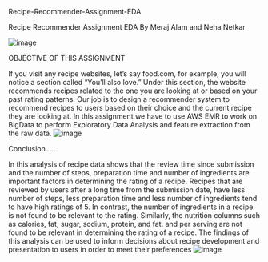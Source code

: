  Recipe-Recommender-Assignment-EDA

Recipe Recommender Assignment EDA
By Meraj Alam and Neha Netkar

![image](https://github.com/user-attachments/assets/028a22a6-d55e-4b96-9951-75a3b7fd1d0d)

OBJECTIVE OF THIS ASSIGNMENT 


If you visit any recipe websites, let’s say food.com, for example, you will notice a section called “You’ll also love.” Under this section, the website recommends recipes related to the one you are looking at or based on your past rating patterns. Our job is to design a recommender system to recommend recipes to users based on their choice and the current recipe they are looking at. 
In this assignment we have to use AWS EMR to work on BigData to perform Exploratory Data Analysis and feature extraction from the raw data.
![image](https://github.com/user-attachments/assets/80e3d4eb-97fa-445d-b102-8bb89e621cd0)


Conclusion.....

In this analysis of recipe data shows that the review time since submission and the number of steps, preparation time and number of ingredients are important factors in determining the rating of a recipe.
Recipes that are reviewed by users after a long time from the submission date, have less number of steps, less preparation time and less number of ingredients tend to have high ratings of 5. 
In contrast, the number of ingredients in a recipe is not found to be relevant to the rating. Similarly, the nutrition columns such as calories, fat, sugar, sodium, protein, and fat. and per serving are not found to be relevant in determining the rating of a recipe. 
The findings of this analysis can be used to inform decisions about recipe development and presentation to users in order to meet their preferences
![image](https://github.com/user-attachments/assets/6e517943-6e97-45b9-86af-ca2e08153a64)




